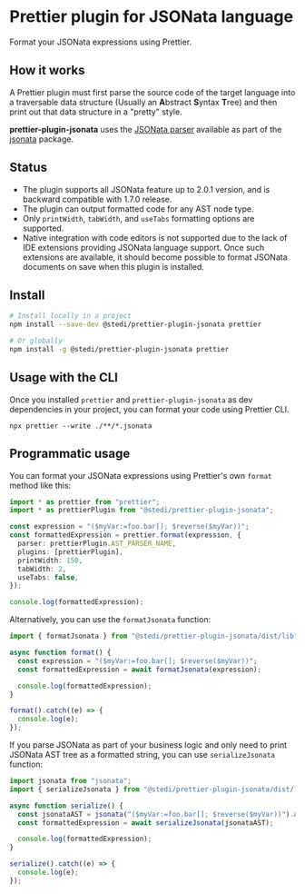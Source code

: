 # Prettier plugin for JSONata language

Format your JSONata expressions using Prettier.

## How it works

A Prettier plugin must first parse the source code of the target language
into a traversable data structure (Usually an **A**bstract **S**yntax **T**ree)
and then print out that data structure in a "pretty" style.

**prettier-plugin-jsonata** uses the [JSONata parser](https://github.com/jsonata-js/jsonata/blob/master/src/parser.js) available as part of the [jsonata](https://github.com/jsonata-js/jsonata) package.

## Status

- The plugin supports all JSONata feature up to 2.0.1 version, and is backward compatible with 1.7.0 release.
- The plugin can output formatted code for any AST node type.
- Only `printWidth`, `tabWidth`, and `useTabs` formatting options are supported.
- Native integration with code editors is not supported due to the lack of IDE extensions providing JSONata language support. Once such extensions are available, it should become possible to format JSONata documents on save when this plugin is installed.

## Install

```bash
# Install locally in a project
npm install --save-dev @stedi/prettier-plugin-jsonata prettier

# Or globally
npm install -g @stedi/prettier-plugin-jsonata prettier
```

## Usage with the CLI

Once you installed `prettier` and `prettier-plugin-jsonata` as dev dependencies in your project,
you can format your code using Prettier CLI.

```
npx prettier --write ./**/*.jsonata
```

## Programmatic usage

You can format your JSONata expressions using Prettier's own `format` method like this:

```ts
import * as prettier from "prettier";
import * as prettierPlugin from "@stedi/prettier-plugin-jsonata";

const expression = "($myVar:=foo.bar[]; $reverse($myVar))";
const formattedExpression = prettier.format(expression, {
  parser: prettierPlugin.AST_PARSER_NAME,
  plugins: [prettierPlugin],
  printWidth: 150,
  tabWidth: 2,
  useTabs: false,
});

console.log(formattedExpression);
```

Alternatively, you can use the `formatJsonata` function:

```ts
import { formatJsonata } from "@stedi/prettier-plugin-jsonata/dist/lib";

async function format() {
  const expression = "($myVar:=foo.bar[]; $reverse($myVar))";
  const formattedExpression = await formatJsonata(expression);

  console.log(formattedExpression);
}

format().catch((e) => {
  console.log(e);
});
```

If you parse JSONata as part of your business logic and only need to print JSONata AST tree as a formatted string,
you can use `serializeJsonata` function:

```ts
import jsonata from "jsonata";
import { serializeJsonata } from "@stedi/prettier-plugin-jsonata/dist/lib";

async function serialize() {
  const jsonataAST = jsonata("($myVar:=foo.bar[]; $reverse($myVar))").ast();
  const formattedExpression = await serializeJsonata(jsonataAST);

  console.log(formattedExpression);
}

serialize().catch((e) => {
  console.log(e);
});
```
